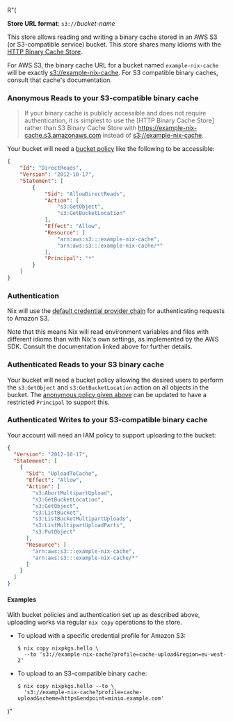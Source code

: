 R"(

**Store URL format**: `s3://`*bucket-name*

This store allows reading and writing a binary cache stored in an AWS S3 (or S3-compatible service) bucket.
This store shares many idioms with the [HTTP Binary Cache Store](#http-binary-cache-store).

For AWS S3, the binary cache URL for a bucket named `example-nix-cache` will be exactly <s3://example-nix-cache>.
For S3 compatible binary caches, consult that cache's documentation.

### Anonymous Reads to your S3-compatible binary cache

> If your binary cache is publicly accessible and does not require authentication,
> it is simplest to use the [HTTP Binary Cache Store] rather than S3 Binary Cache Store with
> <https://example-nix-cache.s3.amazonaws.com> instead of <s3://example-nix-cache>.

Your bucket will need a
[bucket policy](https://docs.aws.amazon.com/AmazonS3/v1/userguide/bucket-policies.html)
like the following to be accessible:

```json
{
    "Id": "DirectReads",
    "Version": "2012-10-17",
    "Statement": [
        {
            "Sid": "AllowDirectReads",
            "Action": [
                "s3:GetObject",
                "s3:GetBucketLocation"
            ],
            "Effect": "Allow",
            "Resource": [
                "arn:aws:s3:::example-nix-cache",
                "arn:aws:s3:::example-nix-cache/*"
            ],
            "Principal": "*"
        }
    ]
}
```

### Authentication

Nix will use the
[default credential provider chain](https://docs.aws.amazon.com/sdk-for-cpp/v1/developer-guide/credentials.html)
for authenticating requests to Amazon S3.

Note that this means Nix will read environment variables and files with different idioms than with Nix's own settings, as implemented by the AWS SDK.
Consult the documentation linked above for further details.

### Authenticated Reads to your S3 binary cache

Your bucket will need a bucket policy allowing the desired users to perform the `s3:GetObject` and `s3:GetBucketLocation` action on all objects in the bucket.
The [anonymous policy given above](#anonymous-reads-to-your-s3-compatible-binary-cache) can be updated to have a restricted `Principal` to support this.

### Authenticated Writes to your S3-compatible binary cache

Your account will need an IAM policy to support uploading to the bucket:

```json
{
  "Version": "2012-10-17",
  "Statement": [
    {
      "Sid": "UploadToCache",
      "Effect": "Allow",
      "Action": [
        "s3:AbortMultipartUpload",
        "s3:GetBucketLocation",
        "s3:GetObject",
        "s3:ListBucket",
        "s3:ListBucketMultipartUploads",
        "s3:ListMultipartUploadParts",
        "s3:PutObject"
      ],
      "Resource": [
        "arn:aws:s3:::example-nix-cache",
        "arn:aws:s3:::example-nix-cache/*"
      ]
    }
  ]
}
```

#### Examples

With bucket policies and authentication set up as described above, uploading works via regular `nix copy` operations to the store.

- To upload with a specific credential profile for Amazon S3:

  ```console
  $ nix copy nixpkgs.hello \
    --to 's3://example-nix-cache?profile=cache-upload&region=eu-west-2'
  ```

- To upload to an S3-compatible binary cache:

  ```console
  $ nix copy nixpkgs.hello --to \
    's3://example-nix-cache?profile=cache-upload&scheme=https&endpoint=minio.example.com'
  ```

)"
